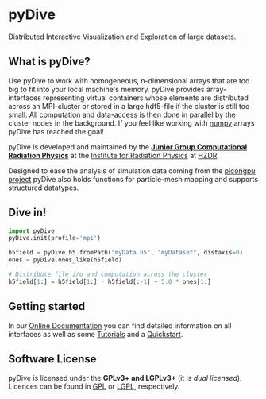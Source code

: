pyDive
======

Distributed Interactive Visualization and Exploration of large datasets.

## What is pyDive?

Use pyDive to work with homogeneous, n-dimensional arrays that are too big to fit into your local machine's memory.
pyDive provides array-interfaces representing virtual containers whose elements are distributed across an MPI-cluster or stored in
a large hdf5-file if the cluster is still too small. All computation and data-access is then done in parallel by the cluster nodes in the background. 
If you feel like working with [numpy](http://www.numpy.org) arrays pyDive has reached the goal!

pyDive is developed and maintained by the **[Junior Group Computational Radiation Physics](http://www.hzdr.de/db/Cms?pNid=132&pOid=30354)**
at the [Institute for Radiation Physics](http://www.hzdr.de/db/Cms?pNid=132)
at [HZDR](http://www.hzdr.de/).

Designed to ease the analysis of simulation data coming from the [picongpu project](https://github.com/ComputationalRadiationPhysics/picongpu) 
pyDive also holds functions for particle-mesh mapping and supports structured datatypes.

## Dive in!

```python
import pyDive
pyDive.init(profile='mpi')

h5field = pyDive.h5.fromPath("myData.h5", "myDataset", distaxis=0)
ones = pyDive.ones_like(h5field)

# Distribute file i/o and computation across the cluster
h5field[1:] = h5field[1:] - h5field[:-1] + 5.0 * ones[1:]
```

## Getting started

In our [Online Documentation](http://ComputationalRadiationPhysics.github.io/pyDive/) you can find 
detailed information on all interfaces as well as some [Tutorials](http://computationalradiationphysics.github.io/pyDive/tutorial.html)
and a [Quickstart](http://computationalradiationphysics.github.io/pyDive/start.html).

## Software License

pyDive is licensed under the **GPLv3+ and LGPLv3+** (it is *dual licensed*).
Licences can be found in [GPL](COPYING) or [LGPL](COPYING.LESSER), respectively.
